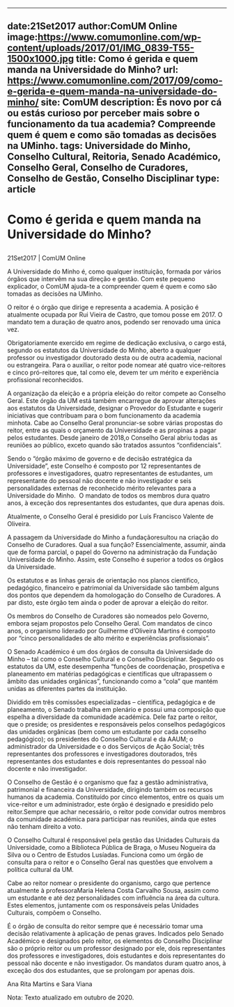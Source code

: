 
---
date:21Set2017
author:ComUM Online
image:https://www.comumonline.com/wp-content/uploads/2017/01/IMG_0839-T55-1500x1000.jpg
title: Como é gerida e quem manda na Universidade do Minho?
url: https://www.comumonline.com/2017/09/como-e-gerida-e-quem-manda-na-universidade-do-minho/
site: ComUM
description: És novo por cá ou estás curioso por perceber mais sobre o funcionamento da tua academia? Compreende quem é quem e como são tomadas as decisões na UMinho.
tags: Universidade do Minho, Conselho Cultural, Reitoria, Senado Académico, Conselho Geral, Conselho de Curadores, Conselho de Gestão, Conselho Disciplinar
type: article
---


# Como é gerida e quem manda na Universidade do Minho?

## 

21Set2017 | ComUM Online

A Universidade do Minho é, como qualquer instituição, formada por vários órgãos que intervêm na sua direção e gestão. Com este pequeno explicador, o ComUM ajuda-te a compreender quem é quem e como são tomadas as decisões na UMinho.

O reitor é o órgão que dirige e representa a academia. A posição é atualmente ocupada por Rui Vieira de Castro, que tomou posse em 2017. O mandato tem a duração de quatro anos, podendo ser renovado uma única vez.

Obrigatoriamente exercido em regime de dedicação exclusiva, o cargo está, segundo os estatutos da Universidade do Minho, aberto a qualquer professor ou investigador doutorado desta ou de outra academia, nacional ou estrangeira. Para o auxiliar, o reitor pode nomear até quatro vice-reitores e cinco pró-reitores que, tal como ele, devem ter um mérito e experiência profissional reconhecidos.

A organização da eleição e a própria eleição do reitor compete ao Conselho Geral. Este órgão da UM está também encarregue de aprovar alterações aos estatutos da Universidade, designar o Provedor do Estudante e sugerir iniciativas que contribuam para o bom funcionamento da academia minhota. Cabe ao Conselho Geral pronunciar-se sobre várias propostas do reitor, entre as quais o orçamento da Universidade e as propinas a pagar pelos estudantes. Desde janeiro de 2018,o Conselho Geral abriu todas as reuniões ao público, exceto quando são tratados assuntos “confidenciais”.

Sendo o “órgão máximo de governo e de decisão estratégica da Universidade”, este Conselho é composto por 12 representantes de professores e investigadores, quatro representantes de estudantes, um representante do pessoal não docente e não investigador e seis personalidades externas de reconhecido mérito relevantes para a Universidade do Minho.  O mandato de todos os membros dura quatro anos, à exceção dos representantes dos estudantes, que dura apenas dois.

Atualmente, o Conselho Geral é presidido por Luís Francisco Valente de Oliveira.

A passagem da Universidade do Minho a fundaçãoresultou na criação do Conselho de Curadores. Qual a sua função? Essencialmente, assumir, ainda que de forma parcial, o papel do Governo na administração da Fundação Universidade do Minho. Assim, este Conselho é superior a todos os órgãos da Universidade.

Os estatutos e as linhas gerais de orientação nos planos cientifico, pedagógico, financeiro e patrimonial da Universidade são também alguns dos pontos que dependem da homologação do Conselho de Curadores. A par disto, este órgão tem ainda o poder de aprovar a eleição do reitor.

Os membros do Conselho de Curadores são nomeados pelo Governo, embora sejam propostos pelo Conselho Geral. Com mandatos de cinco anos, o organismo liderado por Guilherme d’Oliveira Martins é composto por “cinco personalidades de alto mérito e experiências profissionais”.

O Senado Académico é um dos órgãos de consulta da Universidade do Minho – tal como o Conselho Cultural e o Conselho Disciplinar. Segundo os estatutos da UM, este desempenha “funções de coordenação, prospetiva e planeamento em matérias pedagógicas e científicas que ultrapassem o âmbito das unidades orgânicas”, funcionando como a “cola” que mantém unidas as diferentes partes da instituição.

Dividido em três comissões especializadas – científica, pedagógica e de planeamento, o Senado trabalha em plenário e possui uma composição que espelha a diversidade da comunidade académica. Dele faz parte o reitor, que o preside; os presidentes e responsáveis pelos conselhos pedagógicos das unidades orgânicas (bem como um estudante por cada conselho pedagógico); os presidentes do Conselho Cultural e da AAUM; o administrador da Universidade e o dos Serviços de Ação Social; três representantes dos professores e investigadores doutorados, três representantes dos estudantes e dois representantes do pessoal não docente e não investigador.

O Conselho de Gestão é o organismo que faz a gestão administrativa, patrimonial e financeira da Universidade, dirigindo também os recursos humanos da academia. Constituído por cinco elementos, entre os quais um vice-reitor e um administrador, este órgão é designado e presidido pelo reitor.Sempre que achar necessário, o reitor pode convidar outros membros da comunidade académica para participar nas reuniões, ainda que estes não tenham direito a voto.

O Conselho Cultural é responsável pela gestão das Unidades Culturais da Universidade, como a Biblioteca Pública de Braga, o Museu Nogueira da Silva ou o Centro de Estudos Lusíadas. Funciona como um órgão de consulta para o reitor e o Conselho Geral nas questões que envolvem a política cultural da UM.

Cabe ao reitor nomear o presidente do organismo, cargo que pertence atualmente à professoraMaria Helena Costa Carvalho Sousa, assim como um estudante e até dez personalidades com influência na área da cultura. Estes elementos, juntamente com os responsáveis pelas Unidades Culturais, compõem o Conselho.

É o órgão de consulta do reitor sempre que é necessário tomar uma decisão relativamente à aplicação de penas graves. Indicados pelo Senado Académico e designados pelo reitor, os elementos do Conselho Disciplinar são o próprio reitor ou um professor designado por ele, dois representantes dos professores e investigadores, dois estudantes e dois representantes do pessoal não docente e não investigador. Os mandatos duram quatro anos, à exceção dos dos estudantes, que se prolongam por apenas dois.

Ana Rita Martins e Sara Viana

Nota: Texto atualizado em outubro de 2020.

